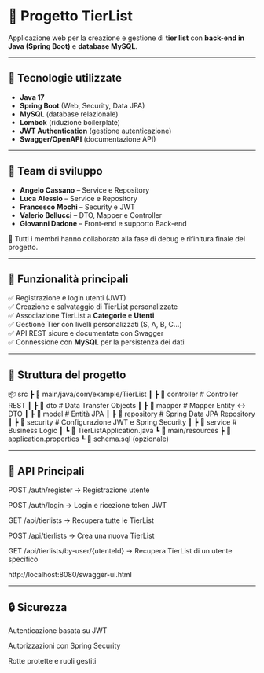 # 📌 Progetto TierList

Applicazione web per la creazione e gestione di **tier list** con **back-end in Java (Spring Boot)** e **database MySQL**.

---

## 🚀 Tecnologie utilizzate
- **Java 17**
- **Spring Boot** (Web, Security, Data JPA)
- **MySQL** (database relazionale)
- **Lombok** (riduzione boilerplate)
- **JWT Authentication** (gestione autenticazione)
- **Swagger/OpenAPI** (documentazione API)

---

## 👥 Team di sviluppo

- **Angelo Cassano** – Service e Repository  
- **Luca Alessio** – Service e Repository  
- **Francesco Mochi** – Security e JWT  
- **Valerio Bellucci** – DTO, Mapper e Controller  
- **Giovanni Dadone** – Front-end e supporto Back-end  

📌 Tutti i membri hanno collaborato alla fase di debug e rifinitura finale del progetto.

---

## 📌 Funzionalità principali

✅ Registrazione e login utenti (JWT)  
✅ Creazione e salvataggio di TierList personalizzate  
✅ Associazione TierList a **Categorie** e **Utenti**  
✅ Gestione Tier con livelli personalizzati (S, A, B, C...)  
✅ API REST sicure e documentate con Swagger  
✅ Connessione con **MySQL** per la persistenza dei dati  

---

## 📂 Struttura del progetto
📦 src
┣ 📂 main/java/com/example/TierList
┃ ┣ 📂 controller # Controller REST
┃ ┣ 📂 dto # Data Transfer Objects
┃ ┣ 📂 mapper # Mapper Entity <-> DTO
┃ ┣ 📂 model # Entità JPA
┃ ┣ 📂 repository # Spring Data JPA Repository
┃ ┣ 📂 security # Configurazione JWT e Spring Security
┃ ┣ 📂 service # Business Logic
┃ ┗ 📜 TierListApplication.java
┗ 📂 main/resources
┣ 📜 application.properties
┗ 📜 schema.sql (opzionale)

---

## 📌 API Principali
POST /auth/register → Registrazione utente

POST /auth/login → Login e ricezione token JWT

GET /api/tierlists → Recupera tutte le TierList

POST /api/tierlists → Crea una nuova TierList

GET /api/tierlists/by-user/{utenteId} → Recupera TierList di un utente specifico

http://localhost:8080/swagger-ui.html

---

## 🔒 Sicurezza
Autenticazione basata su JWT

Autorizzazioni con Spring Security

Rotte protette e ruoli gestiti

